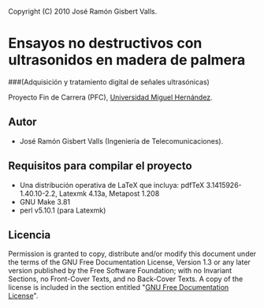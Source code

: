 Copyright (C)  2010  José Ramón Gisbert Valls.

Ensayos no destructivos con ultrasonidos en madera de palmera
=============================================================
###(Adquisición y tratamiento digital de señales ultrasónicas)

Proyecto Fin de Carrera (PFC), [Universidad Miguel Hernández](http://www.umh.es).

Autor
-----

* José Ramón Gisbert Valls (Ingeniería de Telecomunicaciones).

Requisitos para compilar el proyecto
------------------------------------

* Una distribución operativa de LaTeX que incluya: pdfTeX 3.1415926-1.40.10-2.2, Latexmk 4.13a, Metapost 1.208
* GNU Make 3.81
* perl v5.10.1 (para Latexmk)

Licencia
--------

Permission is granted to copy, distribute and/or modify this document under
the terms of the GNU Free Documentation License, Version 1.3 or any later
version published by the Free Software Foundation; with no Invariant Sections,
no Front-Cover Texts, and no Back-Cover Texts.  A copy of the license is
included in the section entitled "[GNU Free Documentation License](http://www.gnu.org/licenses/fdl.html)".
